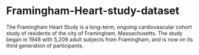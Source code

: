 # Framingham-Heart-study-dataset
The Framingham Heart Study is a long-term, ongoing cardiovascular cohort study of residents of the city of Framingham, Massachusetts. 
The study began in 1948 with 5,209 adult subjects from Framingham, and is now on its third generation of participants.
